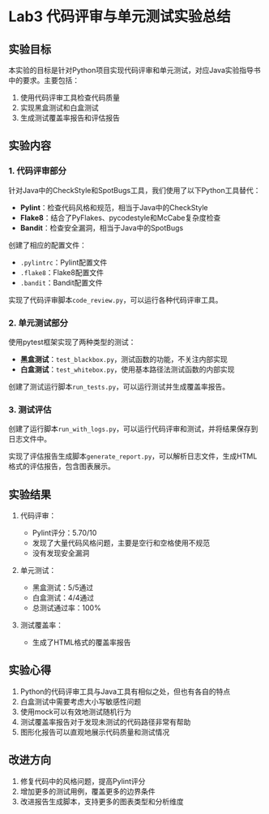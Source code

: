 # Lab3 代码评审与单元测试实验总结

## 实验目标

本实验的目标是针对Python项目实现代码评审和单元测试，对应Java实验指导书中的要求。主要包括：

1. 使用代码评审工具检查代码质量
2. 实现黑盒测试和白盒测试
3. 生成测试覆盖率报告和评估报告

## 实验内容

### 1. 代码评审部分

针对Java中的CheckStyle和SpotBugs工具，我们使用了以下Python工具替代：

- **Pylint**：检查代码风格和规范，相当于Java中的CheckStyle
- **Flake8**：结合了PyFlakes、pycodestyle和McCabe复杂度检查
- **Bandit**：检查安全漏洞，相当于Java中的SpotBugs

创建了相应的配置文件：
- `.pylintrc`：Pylint配置文件
- `.flake8`：Flake8配置文件
- `.bandit`：Bandit配置文件

实现了代码评审脚本`code_review.py`，可以运行各种代码评审工具。

### 2. 单元测试部分

使用pytest框架实现了两种类型的测试：

- **黑盒测试**：`test_blackbox.py`，测试函数的功能，不关注内部实现
- **白盒测试**：`test_whitebox.py`，使用基本路径法测试函数的内部实现

创建了测试运行脚本`run_tests.py`，可以运行测试并生成覆盖率报告。

### 3. 测试评估

创建了运行脚本`run_with_logs.py`，可以运行代码评审和测试，并将结果保存到日志文件中。

实现了评估报告生成脚本`generate_report.py`，可以解析日志文件，生成HTML格式的评估报告，包含图表展示。

## 实验结果

1. 代码评审：
   - Pylint评分：5.70/10
   - 发现了大量代码风格问题，主要是空行和空格使用不规范
   - 没有发现安全漏洞

2. 单元测试：
   - 黑盒测试：5/5通过
   - 白盒测试：4/4通过
   - 总测试通过率：100%

3. 测试覆盖率：
   - 生成了HTML格式的覆盖率报告

## 实验心得

1. Python的代码评审工具与Java工具有相似之处，但也有各自的特点
2. 白盒测试中需要考虑大小写敏感性问题
3. 使用mock可以有效地测试随机行为
4. 测试覆盖率报告对于发现未测试的代码路径非常有帮助
5. 图形化报告可以直观地展示代码质量和测试情况

## 改进方向

1. 修复代码中的风格问题，提高Pylint评分
2. 增加更多的测试用例，覆盖更多的边界条件
3. 改进报告生成脚本，支持更多的图表类型和分析维度 